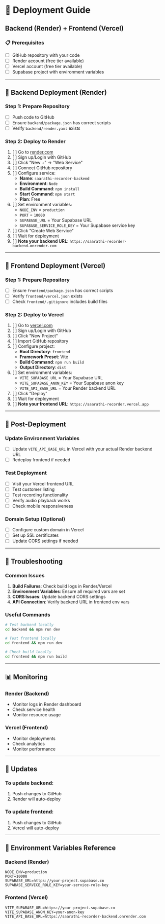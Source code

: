 # 🚀 Deployment Guide

## Backend (Render) + Frontend (Vercel)

### 📋 Prerequisites
- [ ] GitHub repository with your code
- [ ] Render account (free tier available)
- [ ] Vercel account (free tier available)
- [ ] Supabase project with environment variables

---

## 🔧 Backend Deployment (Render)

### Step 1: Prepare Repository
- [ ] Push code to GitHub
- [ ] Ensure `backend/package.json` has correct scripts
- [ ] Verify `backend/render.yaml` exists

### Step 2: Deploy to Render
1. [ ] Go to [render.com](https://render.com)
2. [ ] Sign up/Login with GitHub
3. [ ] Click "New +" → "Web Service"
4. [ ] Connect GitHub repository
5. [ ] Configure service:
   - **Name**: `saarathi-recorder-backend`
   - **Environment**: `Node`
   - **Build Command**: `npm install`
   - **Start Command**: `npm start`
   - **Plan**: Free
6. [ ] Set environment variables:
   - `NODE_ENV` = `production`
   - `PORT` = `10000`
   - `SUPABASE_URL` = Your Supabase URL
   - `SUPABASE_SERVICE_ROLE_KEY` = Your Supabase service key
7. [ ] Click "Create Web Service"
8. [ ] Wait for deployment
9. [ ] **Note your backend URL**: `https://saarathi-recorder-backend.onrender.com`

---

## 🎨 Frontend Deployment (Vercel)

### Step 1: Prepare Repository
- [ ] Ensure `frontend/package.json` has correct scripts
- [ ] Verify `frontend/vercel.json` exists
- [ ] Check `frontend/.gitignore` includes build files

### Step 2: Deploy to Vercel
1. [ ] Go to [vercel.com](https://vercel.com)
2. [ ] Sign up/Login with GitHub
3. [ ] Click "New Project"
4. [ ] Import GitHub repository
5. [ ] Configure project:
   - **Root Directory**: `frontend`
   - **Framework Preset**: Vite
   - **Build Command**: `npm run build`
   - **Output Directory**: `dist`
6. [ ] Set environment variables:
   - `VITE_SUPABASE_URL` = Your Supabase URL
   - `VITE_SUPABASE_ANON_KEY` = Your Supabase anon key
   - `VITE_API_BASE_URL` = Your Render backend URL
7. [ ] Click "Deploy"
8. [ ] Wait for deployment
9. [ ] **Note your frontend URL**: `https://saarathi-recorder.vercel.app`

---

## 🔗 Post-Deployment

### Update Environment Variables
- [ ] Update `VITE_API_BASE_URL` in Vercel with your actual Render backend URL
- [ ] Redeploy frontend if needed

### Test Deployment
- [ ] Visit your Vercel frontend URL
- [ ] Test customer listing
- [ ] Test recording functionality
- [ ] Verify audio playback works
- [ ] Check mobile responsiveness

### Domain Setup (Optional)
- [ ] Configure custom domain in Vercel
- [ ] Set up SSL certificates
- [ ] Update CORS settings if needed

---

## 🐛 Troubleshooting

### Common Issues
1. **Build Failures**: Check build logs in Render/Vercel
2. **Environment Variables**: Ensure all required vars are set
3. **CORS Issues**: Update backend CORS settings
4. **API Connection**: Verify backend URL in frontend env vars

### Useful Commands
```bash
# Test backend locally
cd backend && npm run dev

# Test frontend locally
cd frontend && npm run dev

# Check build locally
cd frontend && npm run build
```

---

## 📊 Monitoring

### Render (Backend)
- Monitor logs in Render dashboard
- Check service health
- Monitor resource usage

### Vercel (Frontend)
- Monitor deployments
- Check analytics
- Monitor performance

---

## 🔄 Updates

### To update backend:
1. Push changes to GitHub
2. Render will auto-deploy

### To update frontend:
1. Push changes to GitHub
2. Vercel will auto-deploy

---

## 📝 Environment Variables Reference

### Backend (Render)
```
NODE_ENV=production
PORT=10000
SUPABASE_URL=https://your-project.supabase.co
SUPABASE_SERVICE_ROLE_KEY=your-service-role-key
```

### Frontend (Vercel)
```
VITE_SUPABASE_URL=https://your-project.supabase.co
VITE_SUPABASE_ANON_KEY=your-anon-key
VITE_API_BASE_URL=https://saarathi-recorder-backend.onrender.com
```
